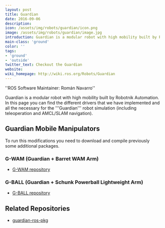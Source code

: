 ```yaml
---
layout: post
title: Guardian
date: 2016-09-06
description:
icon: /assets/img/robots/guardian/icon.png
image: /assets/img/robots/guardian/image.jpg
introduction: Guardian is a modular robot with high mobility built by Robotnik Automation.
main-class: 'ground'
color: ''
tags:
- 'ground'
- 'outside'
twitter_text: Checkout the Guardian
website: 
wiki_homepage: http://wiki.ros.org/Robots/Guardian
---
```


''ROS Software Maintainer: Román Navarro''

Guardian is a modular robot with high mobility built by Robotnik Automation. In this page you can find the different drivers that we have implemented and all the necessary for the '''Guardian''' robot simulation (including teleoperation and AMCL/SLAM navigation).


## Guardian Mobile Manipulators
To run this modifications you need to download and compile previously some additional packages.

### G-WAM (Guardian + Barret WAM Arm)
 * [G-WAM repository](http://code.google.com/p/guardian-ros-pkg/wiki/gwam)

### G-BALL (Guardian + Schunk Powerball Lightweight Arm)
 * [G-BALL repository](http://code.google.com/p/guardian-ros-pkg/wiki/gball)

## Related Repositories
 * [guardian-ros-pkg](http://wiki.ros.org/guardian-ros-pkg)
